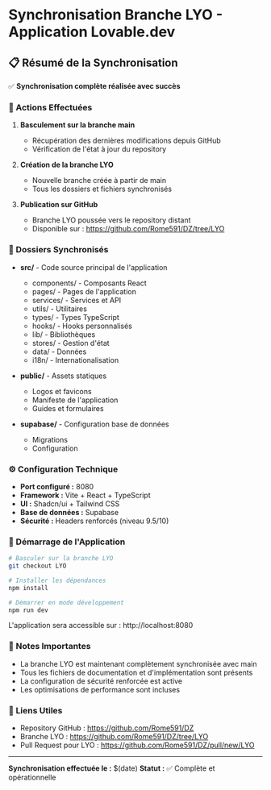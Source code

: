 # Synchronisation Branche LYO - Application Lovable.dev

## 📋 Résumé de la Synchronisation

✅ **Synchronisation complète réalisée avec succès**

### 🔄 Actions Effectuées

1. **Basculement sur la branche main**
   - Récupération des dernières modifications depuis GitHub
   - Vérification de l'état à jour du repository

2. **Création de la branche LYO**
   - Nouvelle branche créée à partir de main
   - Tous les dossiers et fichiers synchronisés

3. **Publication sur GitHub**
   - Branche LYO poussée vers le repository distant
   - Disponible sur : https://github.com/Rome591/DZ/tree/LYO

### 📁 Dossiers Synchronisés

- **src/** - Code source principal de l'application
  - components/ - Composants React
  - pages/ - Pages de l'application
  - services/ - Services et API
  - utils/ - Utilitaires
  - types/ - Types TypeScript
  - hooks/ - Hooks personnalisés
  - lib/ - Bibliothèques
  - stores/ - Gestion d'état
  - data/ - Données
  - i18n/ - Internationalisation

- **public/** - Assets statiques
  - Logos et favicons
  - Manifeste de l'application
  - Guides et formulaires

- **supabase/** - Configuration base de données
  - Migrations
  - Configuration

### ⚙️ Configuration Technique

- **Port configuré :** 8080
- **Framework :** Vite + React + TypeScript
- **UI :** Shadcn/ui + Tailwind CSS
- **Base de données :** Supabase
- **Sécurité :** Headers renforcés (niveau 9.5/10)

### 🚀 Démarrage de l'Application

```bash
# Basculer sur la branche LYO
git checkout LYO

# Installer les dépendances
npm install

# Démarrer en mode développement
npm run dev
```

L'application sera accessible sur : http://localhost:8080

### 📝 Notes Importantes

- La branche LYO est maintenant complètement synchronisée avec main
- Tous les fichiers de documentation et d'implémentation sont présents
- La configuration de sécurité renforcée est active
- Les optimisations de performance sont incluses

### 🔗 Liens Utiles

- Repository GitHub : https://github.com/Rome591/DZ
- Branche LYO : https://github.com/Rome591/DZ/tree/LYO
- Pull Request pour LYO : https://github.com/Rome591/DZ/pull/new/LYO

---

**Synchronisation effectuée le :** $(date)
**Statut :** ✅ Complète et opérationnelle